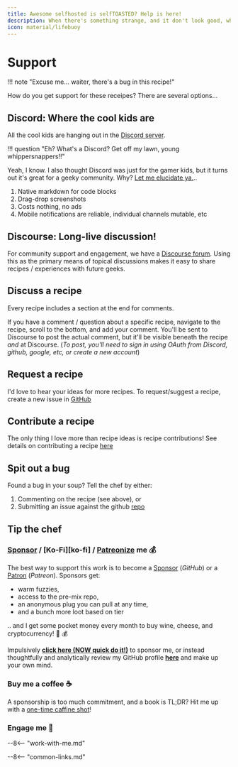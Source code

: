 ```yaml
---
title: Awesome selfhosted is selfTOASTED? Help is here!
description: When there's something strange, and it don't look good, who you gonna call? Discord / forum / one-on-on support, that's who!
icon: material/lifebuoy
---
```

# Support

!!! note "Excuse me... waiter, there's a bug in this recipe!"

How do you get support for these receipes? There are several options...

## Discord: Where the cool kids are

All the cool kids are hanging out in the [Discord server](/community/discord/).

!!! question "Eh? What's a Discord? Get off my lawn, young whippersnappers!!"

Yeah, I know. I also thought Discord was just for the gamer kids, but it turns out it's great for a geeky community. Why? [Let me elucidate ya.][2]..

1. Native markdown for code blocks
2. Drag-drop screenshots
3. Costs nothing, no ads
4. Mobile notifications are reliable, individual channels mutable, etc

## Discourse: Long-live discussion!

For community support and engagement, we have a [Discourse forum][3]. Using this as the primary means of topical discussions makes it easy to share recipes / experiences with future geeks.

## Discuss a recipe

Every recipe includes a section at the end for comments.

If you have a comment / question about a specific recipe, navigate to the recipe, scroll to the bottom, and add your comment. You'll be sent to Discourse to post the actual comment, but it'll be visible beneath the recipe _and_ at Discourse. (_To post, you'll need to sign in using OAuth from Discord, github, google, etc, or create a new account_)

## Request a recipe

I'd love to hear your ideas for more recipes. To request/suggest a recipe, create a new issue in [GitHub](/community/github/)

## Contribute a recipe

The only thing I love more than recipe ideas is recipe contributions! See details on contributing a recipe [here](/community/contribute/)

## Spit out a bug

Found a bug in your soup? Tell the chef by either:

1. Commenting on the recipe (see above), or
2. Submitting an issue against the github [repo][6]

## Tip the chef

### [Sponsor][7] / [Ko-Fi][ko-fi] / [Patreonize][8] me 💰

The best way to support this work is to become a [Sponsor][11] (_GitHub_) or a [Patron][10] (_Patreon_). Sponsors get:

* warm fuzzies,
* access to the pre-mix repo,
* an anonymous plug you can pull at any time,
* and a bunch more loot based on tier

.. and I get some pocket money every month to buy wine, cheese, and cryptocurrency! 🍷 💰

Impulsively **[click here (NOW quick do it!)][11]** to sponsor me, or instead thoughtfully and analytically review my GitHub profile **[here][12]** and make up your own mind.

### Buy me a coffee ☕️

A sponsorship is too much commitment, and a book is TL;DR? Hit me up with a [one-time caffine shot](https://www.buymeacoffee.com/funkypenguin)!

### Engage me 🏢

--8<-- "work-with-me.md"

[1]: http://chat.funkypenguin.co.nz
[2]: https://www.youtube.com/watch?v=1qHoSWxVqtE
[3]: https://forum.funkypenguin.co.nz/
[5]: https://forum.funkypenguin.co.nz/
[6]: https://github.com/funkypenguin/geek-cookbook/issues
[7]: https://github.com/sponsors/funkypenguin
[8]: https://www.patreon.com/funkypenguin
[10]: https://www.patreon.com/bePatron?u=6982506
[11]: https://github.com/sponsors/funkypenguin
[12]: https://github.com/funkypenguin
[13]: https://www.youracclaim.com/badges/a0c4a196-55ab-4472-b46b-b610b44dc00f/public_url
[14]: https://www.funkypenguin.co.nz

--8<-- "common-links.md"
